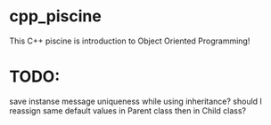 # cpp_piscine
This C++ piscine is introduction to Object Oriented Programming!
# TODO:
save instanse message uniqueness while using inheritance?
should I reassign same default values in Parent class then in Child class?
